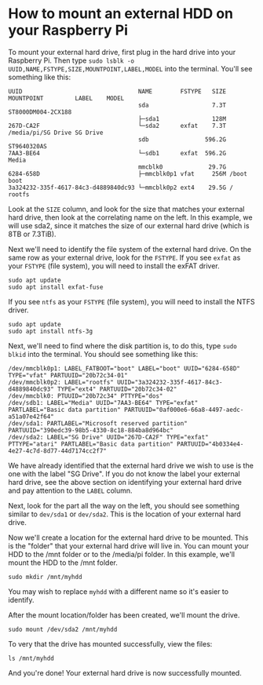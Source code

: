# How to mount an external HDD on your Raspberry Pi
To mount your external hard drive, first plug in the hard drive into your Raspberry Pi. Then type `sudo lsblk -o UUID,NAME,FSTYPE,SIZE,MOUNTPOINT,LABEL,MODEL` into the terminal. You'll see something like this:

```
UUID                                 NAME        FSTYPE   SIZE MOUNTPOINT         LABEL    MODEL
                                     sda                  7.3T                             ST8000DM004-2CX188
                                     ├─sda1               128M                             
267D-CA2F                            └─sda2      exfat    7.3T /media/pi/SG Drive SG Drive
                                     sdb                596.2G                             ST9640320AS
7AA3-BE64                            └─sdb1      exfat  596.2G                    Media    
                                     mmcblk0             29.7G                             
6284-658D                            ├─mmcblk0p1 vfat     256M /boot              boot     
3a324232-335f-4617-84c3-d4889840dc93 └─mmcblk0p2 ext4    29.5G /                  rootfs
```

Look at the `SIZE` column, and look for the size that matches your external hard drive, then look at the correlating name on the left.
In this example, we will use sda2, since it matches the size of our external hard drive (which is 8TB or 7.3TiB).

Next we'll need to identify the file system of the external hard drive. On the same row as your external drive, look for the `FSTYPE`.
If you see `exfat` as your `FSTYPE` (file system), you will need to install the exFAT driver.

```
sudo apt update
sudo apt install exfat-fuse
```
If you see `ntfs` as your `FSTYPE` (file system), you will need to install the NTFS driver.

```
sudo apt update
sudo apt install ntfs-3g
```

Next, we'll need to find where the disk partition is, to do this, type `sudo blkid` into the terminal. You should see something like this:

```
/dev/mmcblk0p1: LABEL_FATBOOT="boot" LABEL="boot" UUID="6284-658D" TYPE="vfat" PARTUUID="20b72c34-01"
/dev/mmcblk0p2: LABEL="rootfs" UUID="3a324232-335f-4617-84c3-d4889840dc93" TYPE="ext4" PARTUUID="20b72c34-02"
/dev/mmcblk0: PTUUID="20b72c34" PTTYPE="dos"
/dev/sdb1: LABEL="Media" UUID="7AA3-BE64" TYPE="exfat" PARTLABEL="Basic data partition" PARTUUID="0af000e6-66a8-4497-aedc-a51a07e42f64"
/dev/sda1: PARTLABEL="Microsoft reserved partition" PARTUUID="390edc39-98b5-4330-8c18-884ba8d964bc"
/dev/sda2: LABEL="SG Drive" UUID="267D-CA2F" TYPE="exfat" PTTYPE="atari" PARTLABEL="Basic data partition" PARTUUID="4b0334e4-4e27-4c7d-8d77-44d7174cc2f7"
```

We have already identified that the external hard drive we wish to use is the one with the label "SG Drive". If you do not know the label your external hard drive, see the above section on identifying your external hard drive and pay attention to the `LABEL` column.

Next, look for the part all the way on the left, you should see something similar to `dev/sda1` or `dev/sda2`. This is the location of your external hard drive.

Now we'll create a location for the external hard drive to be mounted. This is the "folder" that your external hard drive will live in. You can mount your HDD to the /mnt folder or to the /media/pi folder. In this example, we'll mount the HDD to the /mnt folder.

`sudo mkdir /mnt/myhdd`

You may wish to replace `myhdd` with a different name so it's easier to identify.

After the mount location/folder has been created, we'll mount the drive.

`sudo mount /dev/sda2 /mnt/myhdd`

To very that the drive has mounted successfully, view the files:

`ls /mnt/myhdd`

And you're done! Your external hard drive is now successfully mounted.

